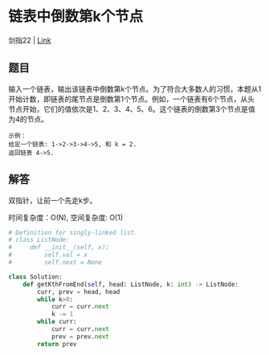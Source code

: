 # 链表中倒数第k个节点
剑指22 | [Link](https://leetcode-cn.com/problems/lian-biao-zhong-dao-shu-di-kge-jie-dian-lcof/)

## 题目
输入一个链表，输出该链表中倒数第k个节点。为了符合大多数人的习惯，本题从1开始计数，即链表的尾节点是倒数第1个节点。例如，一个链表有6个节点，从头节点开始，它们的值依次是1、2、3、4、5、6。这个链表的倒数第3个节点是值为4的节点。

```
示例：
给定一个链表: 1->2->3->4->5, 和 k = 2.
返回链表 4->5.
```

## 解答
双指针，让前一个先走k步。

时间复杂度：O(N), 空间复杂度: O(1)
```python
# Definition for singly-linked list.
# class ListNode:
#     def __init__(self, x):
#         self.val = x
#         self.next = None

class Solution:
    def getKthFromEnd(self, head: ListNode, k: int) -> ListNode:
        curr, prev = head, head
        while k>0:
            curr = curr.next
            k -= 1
        while curr:
            curr = curr.next
            prev = prev.next
        return prev
```